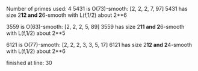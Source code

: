 Number of primes used: 4
5431 is O(73)-smooth:
	 [2, 2, 2, 7, 97]
5431 has size 2**12 and 2**6-smooth with L(f,1/2) about 2**6

3559 is O(63)-smooth:
	 [2, 2, 2, 5, 89]
3559 has size 2**11 and 2**6-smooth with L(f,1/2) about 2**5

6121 is O(77)-smooth:
	 [2, 2, 2, 3, 3, 5, 17]
6121 has size 2**12 and 2**4-smooth with L(f,1/2) about 2**6

finished at line: 30
